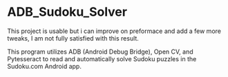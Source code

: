 # ADB_Sudoku_Solver

This project is usable but i can improve on preformace and add a few more tweaks, I am not fully satisfied with this result.

This program utilizes ADB (Android Debug Bridge), Open CV, and Pytesseract to read and automatically solve Sudoku puzzles in the Sudoku.com Android app.
